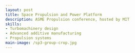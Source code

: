 ```yaml
---
layout: post
title: Space Propulsion and Power Platform
description: ASME Propulsion conference, hosted by MIT 
skills: 
- Turbomachinery design
- Advanced additive manufacturing
- Propulsion systems
main-image: /sp3-group-crop.jpg 
---
```

